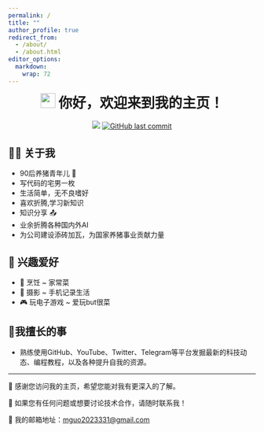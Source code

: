 ```yaml
---
permalink: /
title: ""
author_profile: true
redirect_from: 
  - /about/
  - /about.html
editor_options: 
  markdown: 
    wrap: 72
---
```


<h1 align="center" style="margin-top: 0;">

<img src="https://emojis.slackmojis.com/emojis/images/1531849430/4246/blob-sunglasses.gif?1531849430" width="30"/>
你好，欢迎来到我的主页！

</h1>

<p align="center">
<img src="https://img.shields.io/badge/gender-%F0%9F%A4%B5 gentleman-critical"/>
<a href="#"><img src="https://img.shields.io/github/last-commit/tony2015116/tony2015116.github.io" alt="GitHub last commit"/></a>
</p>

## 🙋🏻 关于我 

- 90后养猪青年儿 🐷
- 写代码的宅男一枚
- 生活简单，无不良嗜好
- 喜欢折腾,学习新知识
- 知识分享 📤
- 业余折腾各种国内外AI
- 为公司建设添砖加瓦，为国家养猪事业贡献力量

## 🎈 兴趣爱好

- 🍳 烹饪 ~ 家常菜
- 📸 摄影 ~ 手机记录生活
- 🎮 玩电子游戏 ~ 爱玩but很菜

##  🌟我擅长的事

- 熟练使用GitHub、YouTube、Twitter、Telegram等平台发掘最新的科技动态、编程教程，以及各种提升自我的资源。

---

🙏 感谢您访问我的主页，希望您能对我有更深入的了解。

🤝 如果您有任何问题或想要讨论技术合作，请随时联系我！

📧 我的邮箱地址：[mguo2023331@gmail.com](mailto:mguo2023331@gmail.com)








